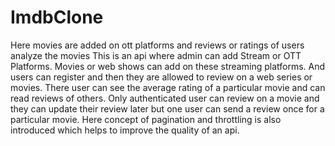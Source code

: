 # ImdbClone
Here movies are added on ott platforms and reviews or ratings of users analyze the movies
This is an api where admin can add Stream or OTT Platforms.
Movies or web shows can add on these streaming platforms. 
And users can register and then they are allowed to review on a web series or movies.
There user can see the average rating of a particular movie and can read reviews of others.
Only authenticated user can review on a movie and they can update their review later but one user can send a review once for a particular movie.
Here concept of pagination and throttling is also introduced which helps to improve the quality of an api.
